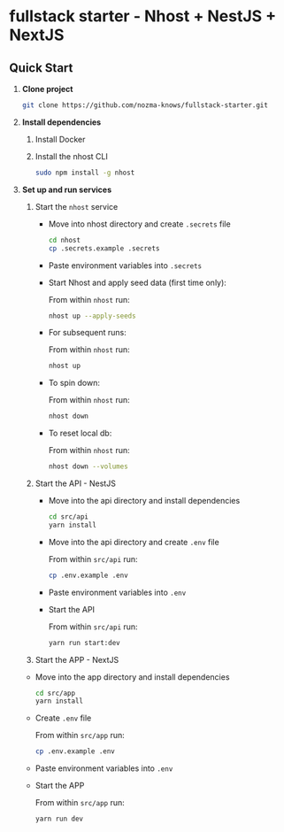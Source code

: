 # fullstack starter - Nhost + NestJS + NextJS

## Quick Start

1. **Clone project**

   ```bash
   git clone https://github.com/nozma-knows/fullstack-starter.git
   ```

2. **Install dependencies**

   1. Install Docker
   2. Install the nhost CLI

      ```bash
      sudo npm install -g nhost
      ```

3. **Set up and run services**

   1. Start the `nhost` service

      - Move into nhost directory and create `.secrets` file

        ```bash
        cd nhost
        cp .secrets.example .secrets
        ```

      - Paste environment variables into `.secrets`

      - Start Nhost and apply seed data (first time only):

        From within `nhost` run:

        ```bash
        nhost up --apply-seeds
        ```

      - For subsequent runs:

        From within `nhost` run:

        ```bash
        nhost up
        ```

      - To spin down:

        From within `nhost` run:

        ```bash
        nhost down
        ```

      - To reset local db:

        From within `nhost` run:

        ```bash
        nhost down --volumes
        ```

   2. Start the API - NestJS

      - Move into the api directory and install dependencies

        ```bash
        cd src/api
        yarn install
        ```

      - Move into the api directory and create `.env` file

        From within `src/api` run:

        ```bash
        cp .env.example .env
        ```

      - Paste environment variables into `.env`

      - Start the API

        From within `src/api` run:

        ```bash
        yarn run start:dev
        ```

   3. Start the APP - NextJS

   - Move into the app directory and install dependencies

     ```bash
     cd src/app
     yarn install
     ```

   - Create `.env` file

     From within `src/app` run:

     ```bash
     cp .env.example .env
     ```

   - Paste environment variables into `.env`

   - Start the APP

     From within `src/app` run:

     ```bash
     yarn run dev
     ```
